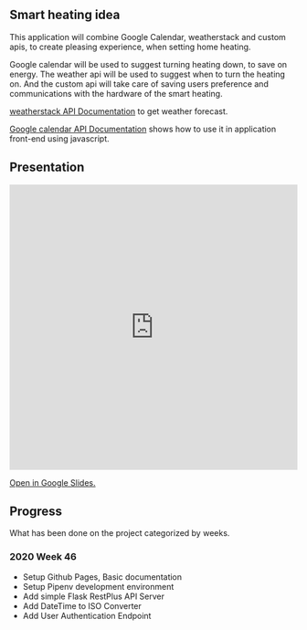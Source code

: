## Smart heating idea

This application will combine Google Calendar, weatherstack and custom apis, to create pleasing experience, when setting home heating.

Google calendar will be used to suggest turning heating down, to save on energy. The weather api will be used to suggest when to turn the heating on. And the custom api will take care of saving users preference and communications with the hardware of the smart heating.

[weatherstack API Documentation](https://weatherstack.com/documentation) to get weather forecast.

[Google calendar API Documentation](https://developers.google.com/calendar/quickstart/js) shows how to use it in application front-end using javascript.

## Presentation

<iframe
	src="https://docs.google.com/presentation/d/e/2PACX-1vSO904qsEWZtYYJj0k5hRa-N7hP1Nw7re1mie4I6P3UwPCWP2sxf8n5DNaUURPa8YMYT80HOB_rb-6w/embed?start=false&loop=false&delayms=60000"
	frameborder="0"
	allowfullscreen="true"
	mozallowfullscreen="true"
	webkitallowfullscreen="true"
	style="
		width: 100%;
		height: 500px;
	"
></iframe>

[Open in Google Slides.](https://docs.google.com/presentation/d/1CLocuMqYReHWZoPJi0ToZj_qzAQEAYn0Rd3DMnzcdIg/edit?usp=sharing)

## Progress

What has been done on the project categorized by weeks.

### 2020 Week 46

- Setup Github Pages, Basic documentation
- Setup Pipenv development environment
- Add simple Flask RestPlus API Server
- Add DateTime to ISO Converter
- Add User Authentication Endpoint

